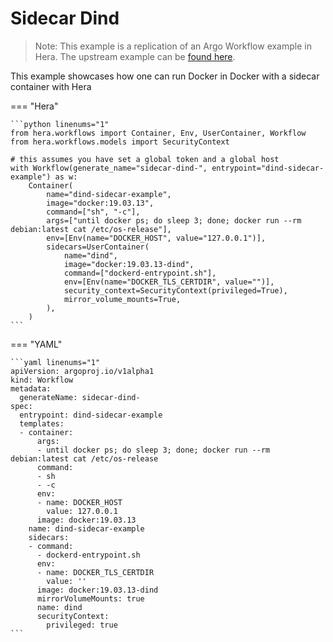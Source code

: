 # Sidecar Dind

> Note: This example is a replication of an Argo Workflow example in Hera. The upstream example can be [found here](https://github.com/argoproj/argo-workflows/blob/master/examples/sidecar-dind.yaml).

This example showcases how one can run Docker in Docker with a sidecar container with Hera


=== "Hera"

    ```python linenums="1"
    from hera.workflows import Container, Env, UserContainer, Workflow
    from hera.workflows.models import SecurityContext

    # this assumes you have set a global token and a global host
    with Workflow(generate_name="sidecar-dind-", entrypoint="dind-sidecar-example") as w:
        Container(
            name="dind-sidecar-example",
            image="docker:19.03.13",
            command=["sh", "-c"],
            args=["until docker ps; do sleep 3; done; docker run --rm debian:latest cat /etc/os-release"],
            env=[Env(name="DOCKER_HOST", value="127.0.0.1")],
            sidecars=UserContainer(
                name="dind",
                image="docker:19.03.13-dind",
                command=["dockerd-entrypoint.sh"],
                env=[Env(name="DOCKER_TLS_CERTDIR", value="")],
                security_context=SecurityContext(privileged=True),
                mirror_volume_mounts=True,
            ),
        )
    ```

=== "YAML"

    ```yaml linenums="1"
    apiVersion: argoproj.io/v1alpha1
    kind: Workflow
    metadata:
      generateName: sidecar-dind-
    spec:
      entrypoint: dind-sidecar-example
      templates:
      - container:
          args:
          - until docker ps; do sleep 3; done; docker run --rm debian:latest cat /etc/os-release
          command:
          - sh
          - -c
          env:
          - name: DOCKER_HOST
            value: 127.0.0.1
          image: docker:19.03.13
        name: dind-sidecar-example
        sidecars:
        - command:
          - dockerd-entrypoint.sh
          env:
          - name: DOCKER_TLS_CERTDIR
            value: ''
          image: docker:19.03.13-dind
          mirrorVolumeMounts: true
          name: dind
          securityContext:
            privileged: true
    ```

